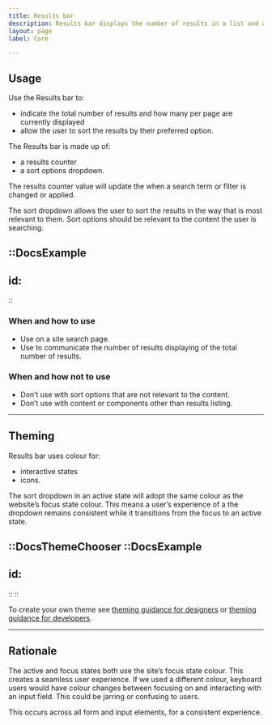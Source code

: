 ```yaml
---
title: Results bar
description: Results bar displays the number of results in a list and allows a user to sort by their preferred option.
layout: page
label: Core

---
```


## Usage
Use the Results bar to:

- indicate the total number of results and how many per page are currently displayed 
- allow the user to sort the results by their preferred option.

The Results bar is made up of:

- a results counter 
- a sort options dropdown.

The results counter value will update the when a search term or filter is changed or applied. 

The sort dropdown allows the user to sort the results in the way that is most relevant to them. Sort options should be relevant to the content the user is searching. 

::DocsExample
---
id: 
---
::


### When and how to use
- Use on a site search page.
- Use to communicate the number of results displaying of the total number of results.

### When and how not to use
- Don’t use with sort options that are not relevant to the content.
- Don’t use with content or components other than results listing.

---

## Theming
Results bar uses colour for:

- interactive states
- icons.

The sort dropdown in an active state will adopt the same colour as the website’s focus state colour. This means a user’s experience of a the dropdown remains consistent while it transitions from the focus to an active state.

::DocsThemeChooser
  ::DocsExample
  ---
  id: 
  ---
  ::
::

To create your own theme see [theming guidance for designers](/design-system/design/theming-guidance-for-designers) or [theming guidance for developers](/design-system/develop/theming).

---

## Rationale
The active and focus states both use the site’s focus state colour. This creates a seamless user experience. If we used a different colour, keyboard users would have colour changes between focusing on and interacting with an input field. This could be jarring or confusing to users.

This occurs across all form and input elements, for a consistent experience.
